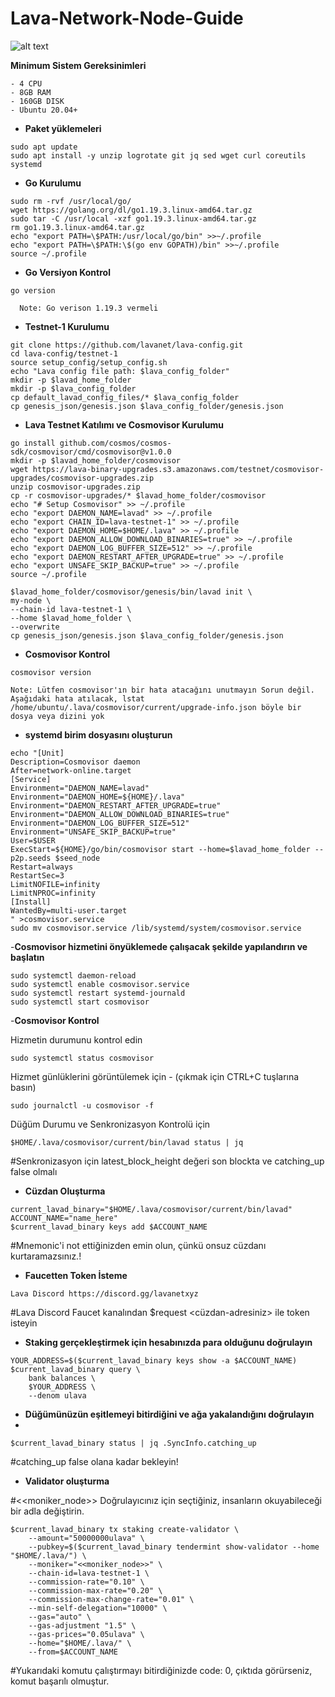 
# **Lava-Network-Node-Guide**


![alt text](https://i.hizliresim.com/e5qbrvl.png)


**Minimum Sistem Gereksinimleri**
```
- 4 CPU
- 8GB RAM
- 160GB DISK
- Ubuntu 20.04+

```


- **Paket yüklemeleri**

```
sudo apt update
sudo apt install -y unzip logrotate git jq sed wget curl coreutils systemd
```

- **Go Kurulumu**

```
sudo rm -rvf /usr/local/go/
wget https://golang.org/dl/go1.19.3.linux-amd64.tar.gz
sudo tar -C /usr/local -xzf go1.19.3.linux-amd64.tar.gz
rm go1.19.3.linux-amd64.tar.gz
echo "export PATH=\$PATH:/usr/local/go/bin" >>~/.profile
echo "export PATH=\$PATH:\$(go env GOPATH)/bin" >>~/.profile
source ~/.profile
```


- **Go Versiyon Kontrol**

```
go version

  Note: Go verison 1.19.3 vermeli
```


- **Testnet-1 Kurulumu**

```
git clone https://github.com/lavanet/lava-config.git
cd lava-config/testnet-1
source setup_config/setup_config.sh
echo "Lava config file path: $lava_config_folder"
mkdir -p $lavad_home_folder
mkdir -p $lava_config_folder
cp default_lavad_config_files/* $lava_config_folder
cp genesis_json/genesis.json $lava_config_folder/genesis.json
```

- **Lava Testnet Katılımı ve Cosmovisor Kurulumu**

```
go install github.com/cosmos/cosmos-sdk/cosmovisor/cmd/cosmovisor@v1.0.0
mkdir -p $lavad_home_folder/cosmovisor
wget https://lava-binary-upgrades.s3.amazonaws.com/testnet/cosmovisor-upgrades/cosmovisor-upgrades.zip
unzip cosmovisor-upgrades.zip
cp -r cosmovisor-upgrades/* $lavad_home_folder/cosmovisor
echo "# Setup Cosmovisor" >> ~/.profile
echo "export DAEMON_NAME=lavad" >> ~/.profile
echo "export CHAIN_ID=lava-testnet-1" >> ~/.profile
echo "export DAEMON_HOME=$HOME/.lava" >> ~/.profile
echo "export DAEMON_ALLOW_DOWNLOAD_BINARIES=true" >> ~/.profile
echo "export DAEMON_LOG_BUFFER_SIZE=512" >> ~/.profile
echo "export DAEMON_RESTART_AFTER_UPGRADE=true" >> ~/.profile
echo "export UNSAFE_SKIP_BACKUP=true" >> ~/.profile
source ~/.profile
```
```
$lavad_home_folder/cosmovisor/genesis/bin/lavad init \
my-node \
--chain-id lava-testnet-1 \
--home $lavad_home_folder \
--overwrite
cp genesis_json/genesis.json $lava_config_folder/genesis.json
```
- **Cosmovisor Kontrol**
```
cosmovisor version

Note: Lütfen cosmovisor'ın bir hata atacağını unutmayın Sorun değil. Aşağıdaki hata atılacak, lstat /home/ubuntu/.lava/cosmovisor/current/upgrade-info.json böyle bir dosya veya dizini yok
```

- **systemd birim dosyasını oluşturun**

```
echo "[Unit]
Description=Cosmovisor daemon
After=network-online.target
[Service]
Environment="DAEMON_NAME=lavad"
Environment="DAEMON_HOME=${HOME}/.lava"
Environment="DAEMON_RESTART_AFTER_UPGRADE=true"
Environment="DAEMON_ALLOW_DOWNLOAD_BINARIES=true"
Environment="DAEMON_LOG_BUFFER_SIZE=512"
Environment="UNSAFE_SKIP_BACKUP=true"
User=$USER
ExecStart=${HOME}/go/bin/cosmovisor start --home=$lavad_home_folder --p2p.seeds $seed_node
Restart=always
RestartSec=3
LimitNOFILE=infinity
LimitNPROC=infinity
[Install]
WantedBy=multi-user.target
" >cosmovisor.service
sudo mv cosmovisor.service /lib/systemd/system/cosmovisor.service
```


-**Cosmovisor hizmetini önyüklemede çalışacak şekilde yapılandırın ve başlatın**

```
sudo systemctl daemon-reload
sudo systemctl enable cosmovisor.service
sudo systemctl restart systemd-journald
sudo systemctl start cosmovisor
```


-**Cosmovisor Kontrol**

Hizmetin durumunu kontrol edin
```
sudo systemctl status cosmovisor

```

Hizmet günlüklerini görüntülemek için - (çıkmak için CTRL+C tuşlarına basın)
```
sudo journalctl -u cosmovisor -f
```

Düğüm Durumu ve Senkronizasyon Kontrolü için
```
$HOME/.lava/cosmovisor/current/bin/lavad status | jq
```
#Senkronizasyon için latest_block_height değeri son blockta ve catching_up false olmalı



- **Cüzdan Oluşturma**

```
current_lavad_binary="$HOME/.lava/cosmovisor/current/bin/lavad"
ACCOUNT_NAME="name_here"
$current_lavad_binary keys add $ACCOUNT_NAME
```
#Mnemonic'i not ettiğinizden emin olun, çünkü onsuz cüzdanı kurtaramazsınız.!



- **Faucetten Token İsteme**
```
Lava Discord https://discord.gg/lavanetxyz
```
#Lava Discord Faucet kanalından $request <cüzdan-adresiniz> ile token isteyin



- **Staking gerçekleştirmek için hesabınızda para olduğunu doğrulayın**

```
YOUR_ADDRESS=$($current_lavad_binary keys show -a $ACCOUNT_NAME)
$current_lavad_binary query \
    bank balances \
    $YOUR_ADDRESS \
    --denom ulava
```


- **Düğümünüzün eşitlemeyi bitirdiğini ve ağa yakalandığını doğrulayın**
- 
```
$current_lavad_binary status | jq .SyncInfo.catching_up
```
#catching_up false olana kadar bekleyin!



- **Validator oluşturma**

#<<moniker_node>> Doğrulayıcınız için seçtiğiniz, insanların okuyabileceği bir adla değiştirin.
```
$current_lavad_binary tx staking create-validator \
    --amount="50000000ulava" \
    --pubkey=$($current_lavad_binary tendermint show-validator --home "$HOME/.lava/") \
    --moniker="<<moniker_node>>" \
    --chain-id=lava-testnet-1 \
    --commission-rate="0.10" \
    --commission-max-rate="0.20" \
    --commission-max-change-rate="0.01" \
    --min-self-delegation="10000" \
    --gas="auto" \
    --gas-adjustment "1.5" \
    --gas-prices="0.05ulava" \
    --home="$HOME/.lava/" \
    --from=$ACCOUNT_NAME
```
#Yukarıdaki komutu çalıştırmayı bitirdiğinizde code: 0, çıktıda görürseniz, komut başarılı olmuştur.




